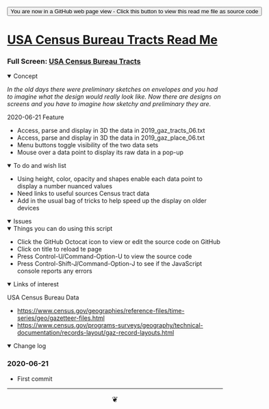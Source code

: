 <span style=display:none; >[You are now in a GitHub source code view - click this link to view Read Me file as a web page]( https://theo-armour.github.io/2020/sandbox/us-census-bureau-tracts-ca/readme.html "View file as a web page." ) </span>

<div><input type=button onclick=window.location.href="https://github.com/theo-armour/2020/tree/master/sandbox/us-census-bureau-tracts-ca";
value='You are now in a GitHub web page view - Click this button to view this read me file as source code' ></div>


# [USA Census Bureau Tracts Read Me]( https://theo-armour.github.io/2020/sandbox/us-census-bureau-tracts-ca/readme.html )

<!--@@@
<iframe src=https://theo-armour.github.io/2020/sandbox/us-census-bureau-tracts-ca/ height=500px width=100% ></iframe>
_USA Census Bureau Tracts_
@@@-->

### Full Screen: [USA Census Bureau Tracts]( https://theo-armour.github.io/2020/sandbox/us-census-bureau-tracts-ca/ )


<details open >
<summary>Concept</summary>

_In the old days there were preliminary sketches on envelopes and you had to imagine what the design would really look like. Now there are designs on screens and you have to imagine how sketchy and preliminary they are._

2020-06-21 Feature

* Access, parse and display in 3D the data in 2019_gaz_tracts_06.txt
* Access, parse and display in 3D the data in 2019_gaz_place_06.txt
* Menu buttons toggle visibility of the two data sets
* Mouse over a data point to display its raw data in a pop-up


</details>

<details open >
<summary>To do and wish list </summary>

* Using height, color, opacity and shapes enable each data point to display a number nuanced values
* Need links to useful sources Census tract data
* Add in the usual bag of tricks to help speed up the display on older devices 

</details>

<details open >
<summary>Issues </summary>


</details>

<details open >
<summary> Things you can do using this script</summary>

* Click the GitHub Octocat icon to view or edit the source code on GitHub
* Click on title to reload te page
* Press Control-U/Command-Option-U to view the source code
* Press Control-Shift-J/Command-Option-J to see if the JavaScript console reports any errors

</details>

<details open >
<summary>Links of interest</summary>


USA Census Bureau Data

* https://www.census.gov/geographies/reference-files/time-series/geo/gazetteer-files.html
* https://www.census.gov/programs-surveys/geography/technical-documentation/records-layout/gaz-record-layouts.html


</details>

<details open >
<summary>Change log </summary>

### 2020-06-21

* First commit

</details>

***

<center title="hello!" ><a href=javascript:window.scrollTo(0,0); style=font-size:2ch;text-decoration:none; > ❦ </a></center>
